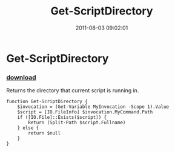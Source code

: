 ﻿---
pid:            2887
parent:         0
children:       
poster:         Andy Arismendi
title:          Get-ScriptDirectory
date:           2011-08-03 09:02:01
description:    Returns the directory that current script is running in.
format:         posh
---

# Get-ScriptDirectory

### [download](2887.ps1)  

Returns the directory that current script is running in.

```posh
function Get-ScriptDirectory {   
	$invocation = (Get-Variable MyInvocation -Scope 1).Value
	$script = [IO.FileInfo] $invocation.MyCommand.Path
	if ([IO.File]::Exists($script)) {
    	Return (Split-Path $script.Fullname)
	} else {
		return $null
	}
}
```
